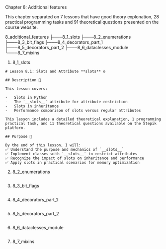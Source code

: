 Chapter 8: Additional features

This chapter separated on 7 lessons that have good theory explonation, 28 practical programming tasks and 91 theoretical questions presented on the course website.

8_additional_features
├───8_1_slots
├───8_2_enumerations
├───8_3_bit_flags
├───8_4_decorators_part_1
├───8_5_decorators_part_2
├───8_6_dataclesses_module
└───8_7_mixins

1. 8_1_slots

```
# Lesson 8.1: Slots and Attribute **slots** ⚙️

## Description 📝

This lesson covers:

-   Slots in Python
-   The `__slots__` attribute for attribute restriction
-   Slots in inheritance
-   Performance comparison of slots versus regular attributes

This lesson includes a detailed theoretical explanation, 1 programming practical task, and 11 theoretical questions available on the Stepik platform.

## Purpose 🎯

By the end of this lesson, I will:
✅ Understand the purpose and mechanics of `__slots__`
✅ Implement classes with `__slots__` to restrict attributes
✅ Recognize the impact of slots on inheritance and performance
✅ Apply slots in practical scenarios for memory optimization
```

2. 8_2_enumerations

```

```

3. 8_3_bit_flags

```

```

4. 8_4_decorators_part_1

```

```

5. 8_5_decorators_part_2

```

```

6. 8_6_dataclesses_module

```

```

7. 8_7_mixins

```

```
